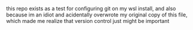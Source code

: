 this repo exists as a test for configuring git on my wsl install, and also because im an idiot and acidentally overwrote my original copy of this file, which made me realize that version control just might be important
